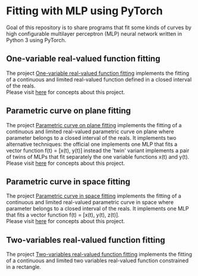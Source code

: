 # Fitting with MLP using PyTorch
Goal of this repository is to share programs that fit some kinds of curves by high configurable multilayer perceptron (MLP) neural network written in Python 3 using PyTorch.

## One-variable real-valued function fitting
The project [One-variable real-valued function fitting](./one-variable-function-fitting) implements the fitting of a continuous and limited real-valued function defined in a closed interval of the reals.<br />
Please visit [here](https://computationalmindset.com/en/posts/neural-networks/one-variable-function-fitting-with-pytorch.html) for concepts about this project.

## Parametric curve on plane fitting
The project [Parametric curve on plane fitting](./parametric-curve-on-plane-fitting) implements the fitting of a continuous and limited real-valued parametric curve on plane where parameter belongs to a closed interval of the reals. It implements two alternative techniques: the official one implements one MLP that fits a vector function f(t) = [x(t), y(t)] instead the 'twin' variant implements a pair of twins of MLPs that fit separately the one variable functions x(t) and y(t).<br />
Please visit [here](https://computationalmindset.com/en/posts/neural-networks/parametric-curve-on-plane-fitting-with-pytorch.html) for concepts about this project.

## Parametric curve in space fitting
The project [Parametric curve in space fitting](./parametric-curve-in-space-fitting) implements the fitting of a continuous and limited real-valued parametric curve in space where parameter belongs to a closed interval of the reals. It implements one MLP that fits a vector function f(t) = [x(t), y(t), z(t)].<br />
Please visit [here](https://computationalmindset.com/en/posts/neural-networks/parametric-curve-in-space-fitting-with-pytorch.html) for concepts about this project.

## Two-variables real-valued function fitting
The project [Two-variables real-valued function fitting](./two-variables-function-fitting) implements the fitting of a continuous and limited two variables real-valued function constrained in a rectangle.<br />
